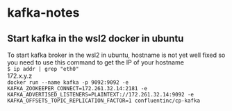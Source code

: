 # kafka-notes
## Start kafka in the wsl2 docker in ubuntu
To start kafka broker in the wsl2 in ubuntu, hostname is not yet well fixed so you need to use 
this command to get the IP of your hostname <br/>
`$ ip addr | grep "eth0"` <br/>
172.x.y.z <br/>
`docker run --name kafka -p 9092:9092 -e KAFKA_ZOOKEEPER_CONNECT=172.261.32.14:2181 -e KAFKA_ADVERTISED_LISTENERS=PLAINTEXT://172.261.32.14:9092
-e KAFKA_OFFSETS_TOPIC_REPLICATION_FACTOR=1 confluentinc/cp-kafka`
